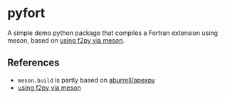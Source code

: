 # pyfort

A simple demo python package that compiles a Fortran extension using meson, based on [using f2py via meson](https://numpy.org/doc/stable/f2py/buildtools/meson.html#automating-wrapper-generation).

## References

* `meson.build` is partly based on [aburrell/apexpy](https://github.com/aburrell/apexpy/blob/main/meson.build)
* [using f2py via meson](https://numpy.org/doc/stable/f2py/buildtools/meson.html#automating-wrapper-generation)
